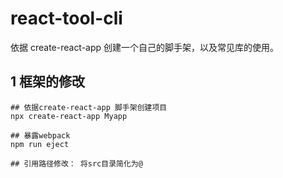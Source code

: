 # react-tool-cli

依据 create-react-app 创建一个自己的脚手架，以及常见库的使用。

## 1 框架的修改

```
## 依据create-react-app 脚手架创建项目
npx create-react-app Myapp

## 暴露webpack
npm run eject

## 引用路径修改： 将src目录简化为@
```

